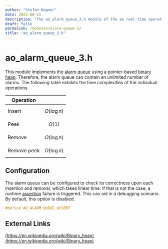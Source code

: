 ```yaml
---
author: "Stefan Wagner"
date: 2022-08-15
description: "The ao_alarm_queue_3.h module of the ao real-time operating system."
draft: false
permalink: /modules/alarm-queue-3/
title: "ao_alarm_queue_3.h"
---
```


# ao_alarm_queue_3.h

This module implements the [alarm queue](../alarm-queue.md) using a pointer-based [binary heap](../binary-heaps.md). Therefore, the alarm queue can contain an unlimited number of alarms. The following table exhibits the time complexities of the individual operations.

| Operation | |
|-----------|-|
| Insert | $$O(\log n)$$ |
| Peek | $$O(1)$$ |
| Remove | $$O(\log n)$$ |
| Remove peek | $$O(\log n)$$ |

## Configuration

The alarm queue can be configured to check its correctness upon each insertion and removal, which takes linear time. If that is not the case, a runtime [assertion](../assertions.md) failure is triggered. This can aid in a debugging scenario. By default, this option is disabled.

```c
#define AO_ALARM_QUEUE_ASSERT
```

## External Links

[https://en.wikipedia.org/wiki/Binary_heap](https://en.wikipedia.org/wiki/Binary_heap)
